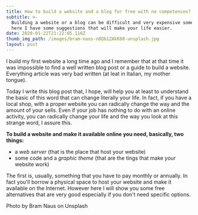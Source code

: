 ```yaml
---
title: How to build a website and a blog for free with no competences?
subtitle: >-
  Building a website or a blog can be difficult and very expensive sometime, but
  here I have some suggestions that will make your life easier.
date: 2020-01-22T21:22:05.118Z
thumb_img_path: /images/bram-naus-n8Qb1ZAkK88-unsplash.jpg
layout: post
---
```

I build my first website a long time ago and I remember that at that time it was impossible to find a well written blog post or a guide to build a website. Everything article was very bad written (at leat in Italian, my mother tongue).

Today I write this blog post that, I hope, will help you at least to understand the basic of this word that can change literally your life. In fact, if you have a local shop, with a proper website you can radically change the way and the amount of your sells. Even if your job has nothing to do with an online activity, you can radically change your life and the way you look at this strange word, I assure this.

**To build a website and make it available online you need, basically, two things:**

* a _web server_ (that is the place that host your website)
* some code and a _graphic theme_ (that are the tings that make your website work)

The first is, usually, something that you have to pay monthly or annually. In fact you'll borrow a physical space to host your website and make it available on the Internet.
However here I will show you some free alternatives that are very good especially if you don't need specific options.

Photo by Bram Naus on Unsplash
